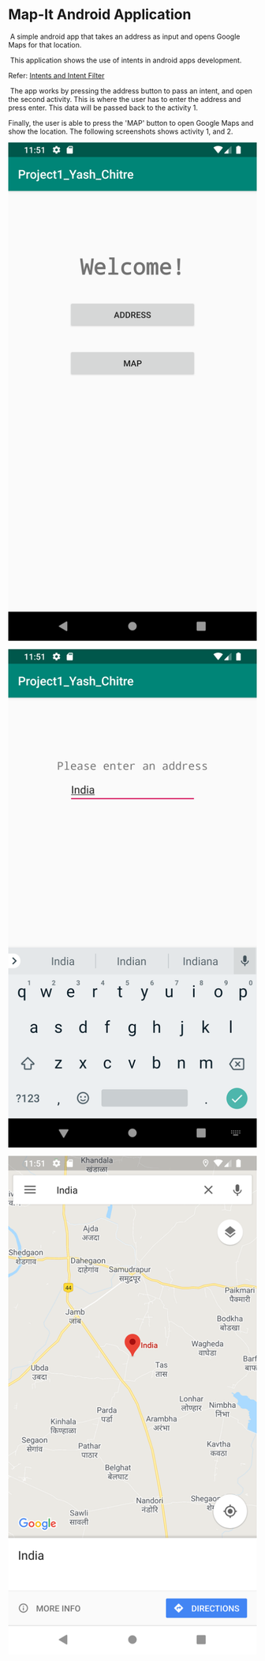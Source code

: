 # Map-It Android Application
​	A simple android app that takes an address as input and opens Google Maps for that location.

​	This application shows the use of intents in android apps development.

Refer: [Intents and Intent Filter](https://developer.android.com/guide/components/intents-filters)

​	The app works by pressing the address button to pass an intent, and open the second activity. This is where the user has to enter the address and press enter. This data will be passed back to the activity 1.

Finally, the user is able to press the 'MAP' button to open Google Maps and show the location. The following screenshots shows activity 1, and 2.

![Main Activity](Screenshot_1.png)

![Second Activity](Screenshot_2.png)

![Google Maps](Screenshot_3.png)